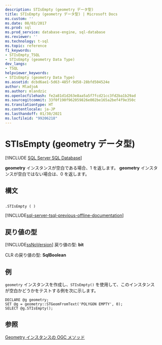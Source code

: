 ```yaml
---
description: STIsEmpty (geometry データ型)
title: STIsEmpty (geometry データ型) | Microsoft Docs
ms.custom: ''
ms.date: 08/03/2017
ms.prod: sql
ms.prod_service: database-engine, sql-database
ms.reviewer: ''
ms.technology: t-sql
ms.topic: reference
f1_keywords:
- STIsEmpty_TSQL
- STIsEmpty (geometry Data Type)
dev_langs:
- TSQL
helpviewer_keywords:
- STIsEmpty (geometry Data Type)
ms.assetid: dcbd6ae1-5d63-485f-9d58-28bfd504524e
author: MladjoA
ms.author: mlandzic
ms.openlocfilehash: fe2a81d1d263e8aa5a5f7fcd21cc3fd2ba1b29ad
ms.sourcegitcommit: 33f0f190f962059826e002be165a2bef4f9e350c
ms.translationtype: HT
ms.contentlocale: ja-JP
ms.lasthandoff: 01/30/2021
ms.locfileid: "99206218"
---
```

# <a name="stisempty-geometry-data-type"></a>STIsEmpty (geometry データ型)
[!INCLUDE [SQL Server SQL Database](../../includes/applies-to-version/sql-asdb.md)]

**geometry** インスタンスが空白である場合、1 を返します。 **geometry** インスタンスが空白ではない場合は、0 を返します。
  
## <a name="syntax"></a>構文  
  
```  
  
.STIsEmpty ( )  
```  
  
[!INCLUDE[sql-server-tsql-previous-offline-documentation](../../includes/sql-server-tsql-previous-offline-documentation.md)]

## <a name="return-types"></a>戻り値の型
 [!INCLUDE[ssNoVersion](../../includes/ssnoversion-md.md)] 戻り値の型: **bit**  
  
 CLR の戻り値の型: **SqlBoolean**  
  
## <a name="examples"></a>例  
 `geometry` インスタンスを作成し、`STIsEmpty()` を使用して、このインスタンスが空白かどうかをテストする例を次に示します。  
  
```  
DECLARE @g geometry;  
SET @g = geometry::STGeomFromText('POLYGON EMPTY', 0);  
SELECT @g.STIsEmpty();  
```  
  
## <a name="see-also"></a>参照  
 [Geometry インスタンスの OGC メソッド](../../t-sql/spatial-geometry/ogc-methods-on-geometry-instances.md)  
  
  

